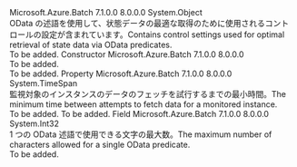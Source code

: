 <Type Name="ODATAMonitorControl" FullName="Microsoft.Azure.Batch.ODATAMonitorControl">
  <TypeSignature Language="C#" Value="public class ODATAMonitorControl" />
  <TypeSignature Language="ILAsm" Value=".class public auto ansi beforefieldinit ODATAMonitorControl extends System.Object" />
  <TypeSignature Language="DocId" Value="T:Microsoft.Azure.Batch.ODATAMonitorControl" />
  <TypeSignature Language="VB.NET" Value="Public Class ODATAMonitorControl" />
  <TypeSignature Language="F#" Value="type ODATAMonitorControl = class" />
  <AssemblyInfo>
    <AssemblyName>Microsoft.Azure.Batch</AssemblyName>
    <AssemblyVersion>7.1.0.0</AssemblyVersion>
    <AssemblyVersion>8.0.0.0</AssemblyVersion>
  </AssemblyInfo>
  <Base>
    <BaseTypeName>System.Object</BaseTypeName>
  </Base>
  <Interfaces />
  <Docs>
    <summary>
            <span data-ttu-id="fb3a8-101">OData の述語を使用して、状態データの最適な取得のために使用されるコントロールの設定が含まれています。</span><span class="sxs-lookup"><span data-stu-id="fb3a8-101">Contains control settings used for optimal retrieval of state data via OData predicates.</span></span>
            </summary>
    <remarks>To be added.</remarks>
  </Docs>
  <Members>
    <Member MemberName=".ctor">
      <MemberSignature Language="C#" Value="public ODATAMonitorControl ();" />
      <MemberSignature Language="ILAsm" Value=".method public hidebysig specialname rtspecialname instance void .ctor() cil managed" />
      <MemberSignature Language="DocId" Value="M:Microsoft.Azure.Batch.ODATAMonitorControl.#ctor" />
      <MemberSignature Language="VB.NET" Value="Public Sub New ()" />
      <MemberType>Constructor</MemberType>
      <AssemblyInfo>
        <AssemblyName>Microsoft.Azure.Batch</AssemblyName>
        <AssemblyVersion>7.1.0.0</AssemblyVersion>
        <AssemblyVersion>8.0.0.0</AssemblyVersion>
      </AssemblyInfo>
      <Parameters />
      <Docs>
        <summary>To be added.</summary>
        <remarks>To be added.</remarks>
      </Docs>
    </Member>
    <Member MemberName="DelayBetweenDataFetch">
      <MemberSignature Language="C#" Value="public TimeSpan DelayBetweenDataFetch { get; set; }" />
      <MemberSignature Language="ILAsm" Value=".property instance valuetype System.TimeSpan DelayBetweenDataFetch" />
      <MemberSignature Language="DocId" Value="P:Microsoft.Azure.Batch.ODATAMonitorControl.DelayBetweenDataFetch" />
      <MemberSignature Language="VB.NET" Value="Public Property DelayBetweenDataFetch As TimeSpan" />
      <MemberSignature Language="F#" Value="member this.DelayBetweenDataFetch : TimeSpan with get, set" Usage="Microsoft.Azure.Batch.ODATAMonitorControl.DelayBetweenDataFetch" />
      <MemberType>Property</MemberType>
      <AssemblyInfo>
        <AssemblyName>Microsoft.Azure.Batch</AssemblyName>
        <AssemblyVersion>7.1.0.0</AssemblyVersion>
        <AssemblyVersion>8.0.0.0</AssemblyVersion>
      </AssemblyInfo>
      <ReturnValue>
        <ReturnType>System.TimeSpan</ReturnType>
      </ReturnValue>
      <Docs>
        <summary>
            <span data-ttu-id="fb3a8-102">監視対象のインスタンスのデータのフェッチを試行するまでの最小時間。</span><span class="sxs-lookup"><span data-stu-id="fb3a8-102">The minimum time between attempts to fetch data for a monitored instance.</span></span>
            </summary>
        <value>To be added.</value>
        <remarks>To be added.</remarks>
      </Docs>
    </Member>
    <Member MemberName="ODATAPredicateLimit">
      <MemberSignature Language="C#" Value="public int ODATAPredicateLimit;" />
      <MemberSignature Language="ILAsm" Value=".field public int32 ODATAPredicateLimit" />
      <MemberSignature Language="DocId" Value="F:Microsoft.Azure.Batch.ODATAMonitorControl.ODATAPredicateLimit" />
      <MemberSignature Language="VB.NET" Value="Public ODATAPredicateLimit As Integer " />
      <MemberSignature Language="F#" Value="val mutable ODATAPredicateLimit : int" Usage="Microsoft.Azure.Batch.ODATAMonitorControl.ODATAPredicateLimit" />
      <MemberType>Field</MemberType>
      <AssemblyInfo>
        <AssemblyName>Microsoft.Azure.Batch</AssemblyName>
        <AssemblyVersion>7.1.0.0</AssemblyVersion>
        <AssemblyVersion>8.0.0.0</AssemblyVersion>
      </AssemblyInfo>
      <ReturnValue>
        <ReturnType>System.Int32</ReturnType>
      </ReturnValue>
      <Docs>
        <summary>
            <span data-ttu-id="fb3a8-103">1 つの OData 述語で使用できる文字の最大数。</span><span class="sxs-lookup"><span data-stu-id="fb3a8-103">The maximum number of characters allowed for a single OData predicate.</span></span>
            </summary>
        <remarks>To be added.</remarks>
      </Docs>
    </Member>
  </Members>
</Type>